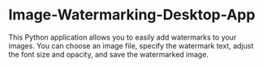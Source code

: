 # Image-Watermarking-Desktop-App
This Python application allows you to easily add watermarks to your images. You can choose an image file, specify the watermark text, adjust the font size and opacity, and save the watermarked image.
